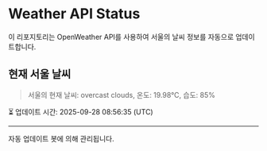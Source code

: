 
# Weather API Status

이 리포지토리는 OpenWeather API를 사용하여 서울의 날씨 정보를 자동으로 업데이트합니다.

## 현재 서울 날씨
> 서울의 현재 날씨: overcast clouds, 온도: 19.98°C, 습도: 85%

⏳ 업데이트 시간: 2025-09-28 08:56:35 (UTC)

---
자동 업데이트 봇에 의해 관리됩니다.
